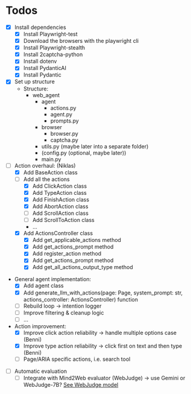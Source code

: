 # Todos

- [x] Install dependencies
  - [x] Install Playwright-test
  - [x] Download the browsers with the playwright cli
  - [x] Install Playwright-stealth
  - [x] Install 2captcha-python
  - [x] Install dotenv
  - [x] Install PydanticAI
  - [x] Install Pydantic
- [x] Set up structure
  - Structure:
    - web_agent
      - agent
        - actions.py
        - agent.py
        - prompts.py
      - browser
        - browser.py
        - captcha.py
      - utils.py (maybe later into a separate folder)
      - (config.py (optional, maybe later))
      - main.py
- [ ] Action overhaul: (Niklas)
  - [x] Add BaseAction class
  - [ ] Add all the actions
    - [x] Add ClickAction class
    - [x] Add TypeAction class
    - [x] Add FinishAction class
    - [x] Add AbortAction class
    - [ ] Add ScrollAction class
    - [ ] Add ScrollToAction class
    - ...
  - [x] Add ActionsController class
    - [x] Add get_applicable_actions method
    - [x] Add get_actions_prompt method
    - [x] Add register_action method
    - [x] Add get_actions_prompt method
    - [x] Add get_all_actions_output_type method
- General agent implementation:
  - [x] Add agent class
  - [x] Add generate_llm_with_actions(page: Page, system_prompt: str, actions_controller: ActionsController) function
  - [ ] Rebuild loop -> intention logger
  - [ ] Improve filtering & cleanup logic
  - [ ] ...
- Action improvement:
  - [x] Improve click action reliability -> handle multiple options case (Benni)
  - [x] Improve type action reliability -> click first on text and then type (Benni)
  - [ ] Page/ARIA specific actions, i.e. search tool
- [ ] Automatic evaluation
  - [ ] Integrate with Mind2Web evaluator (WebJudge) -> use Gemini or WebJudge-7B?
        [See WebJudge model](https://huggingface.co/osunlp/WebJudge-7B)
